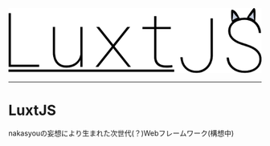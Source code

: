 <div align="center">

![Logo](./assets/logo.svg)

</div>

***
# LuxtJS
nakasyouの妄想により生まれた次世代(？)Webフレームワーク(構想中)
